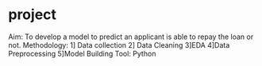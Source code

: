 # project
Aim: To develop a model to predict an applicant is able to repay the loan or not.
Methodology: 1] Data collection 2] Data Cleaning 3]EDA 4]Data Preprocessing 5]Model Building
Tool: Python
